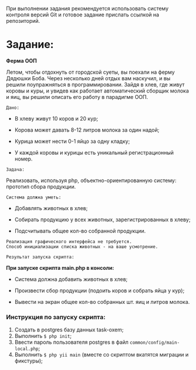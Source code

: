 При выполнении задания рекомендуется использовать систему контроля версий Git и готовое задание прислать ссылкой на репозиторий.

# Задание:

**Ферма ООП**

Летом, чтобы отдохнуть от городской суеты, вы поехали на ферму Дядюшки Боба. Через несколько дней отдых вам наскучил, и вы решили поупражняться в программировании. Зайдя в хлев, где живут коровы и куры, и увидев как работает автоматический сборщик молока и яиц, вы решили описать его работу в парадигме ООП.

`Дано:`

* В хлеву живут 10 коров и 20 кур;

* Корова может давать 8-12 литров молока за один надой;

* Курица может нести 0-1 яйцо за одну кладку;

* У каждой коровы и курицы есть уникальный регистрационный номер.

`Задача:`

Реализовать, используя php, объектно-ориентированную систему: прототип сбора продукции. 

`Система должна уметь:`

* Добавлять животных в хлев;

* Собирать продукцию у всех животных, зарегистрированных в хлеву;

* Подсчитывать общее кол-во собранной продукции.

~~~~
Реализация графического интерфейса не требуется.  
Способ инициализации списка животных - на ваше усмотрение.
~~~~

`Результат запуска скрипта:`

**При запуске скрипта main.php в консоли:**

* Система должна добавить животных в хлев;

* Произвести сбор продукции (подоить коров и собрать яйца у кур);

* Вывести на экран общее кол-во собранных шт. яиц и литров молока.

### Инструкция по запуску скрипта:

1) Создать в postgres базу данных task-oxem;
2) Выполнить `$ php init`;
3) Ввести пароль пользователя postgres в файл `common/config/main-local.php`;
4) Выполнить `$ php yii main` (вместе со скриптом вкатятся миграции и фикстуры);